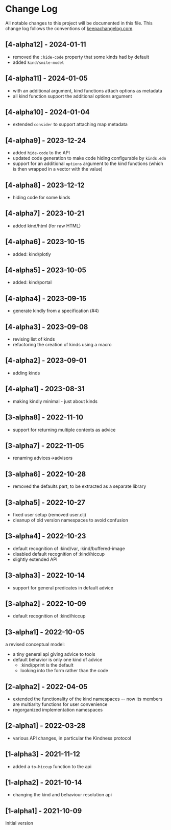 # Change Log
All notable changes to this project will be documented in this file. This change log follows the conventions of [keepachangelog.com](http://keepachangelog.com/).

## [4-alpha12] - 2024-01-11
- removed the `:hide-code` property that some kinds had by default
- added `kind/smile-model`

## [4-alpha11] - 2024-01-05
- with an additional argument, kind functions attach options as metadata
- all kind function support the additional options argument

## [4-alpha10] - 2024-01-04
- extended `consider` to support attaching map metadata

## [4-alpha9] - 2023-12-24
- added `hide-code` to the API
- updated code generation to make code hiding configurable by `kinds.edn`
- support for an additional `options` argument to the kind functions (which is then wrapped in a vector with the value)

## [4-alpha8] - 2023-12-12
- hiding code for some kinds

## [4-alpha7] - 2023-10-21
- added kind/html (for raw HTML)

## [4-alpha6] - 2023-10-15
- added: kind/plotly

## [4-alpha5] - 2023-10-05
- added: kind/portal

## [4-alpha4] - 2023-09-15
- generate kindly from a specification (#4)

## [4-alpha3] - 2023-09-08
- revising list of kinds
- refactoring the creation of kinds using a macro

## [4-alpha2] - 2023-09-01
- adding kinds

## [4-alpha1] - 2023-08-31
- making kindly minimal - just about kinds

## [3-alpha8] - 2022-11-10
- support for returning multiple contexts as advice

## [3-alpha7] - 2022-11-05
- renaming advices->advisors

## [3-alpha6] - 2022-10-28
- removed the defaults part, to be extracted as a separate library

## [3-alpha5] - 2022-10-27
- fixed user setup (removed user.clj)
- cleanup of old version namespaces to avoid confusion

## [3-alpha4] - 2022-10-23
- default recognition of :kind/var, :kind/buffered-image
- disabled default recognition of :kind/hiccup
- slightly extended API

## [3-alpha3] - 2022-10-14
- support for general predicates in default advice

## [3-alpha2] - 2022-10-09
- default recognition of :kind/hiccup

## [3-alpha1] - 2022-10-05
a revised conceptual model:
- a tiny general api giving advice to tools
- default behavior is only one kind of advice
  - :kind/pprint is the default 
  - looking into the form rather than the code

## [2-alpha2] - 2022-04-05
- extended the functionality of the kind namespaces -- now its members are multiarity functions for user convenience
- regorganized implementation namespaces

## [2-alpha1] - 2022-03-28
- various API changes, in particular the Kindness protocol

## [1-alpha3] - 2021-11-12
- added a `to-hiccup` function to the api

## [1-alpha2] - 2021-10-14
- changing the kind and behaviour resolution api

## [1-alpha1] - 2021-10-09
Initial version
